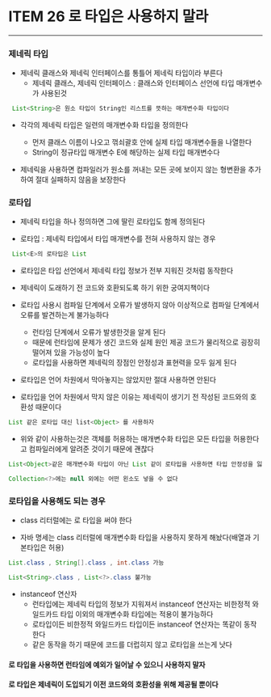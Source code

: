 # ITEM 26 로 타입은 사용하지 말라

--------------------------------------------
### 제네릭 타입

* 제네릭 클래스와 제네릭 인터페이스를 통틀어 제네릭 타입이라 부른다
  * 제네릭 클래스, 제네릭 인터페이스 : 클래스와 인터페이스 선언에 타입 매개변수가 사용된것
```` java
 List<String>은 원소 타입이 String인 리스트를 뜻하는 매개변수화 타입이다
````
* 각각의 제네릭 타입은 일련의 매개변수화 타입을 정의한다
  * 먼저 클래스 이름이 나오고 꺾쇠괄호 안에 실제 타입 매개변수들을 나열한다
  * String이 정규타입 매개변수 E에 해당하는 실제 타입 매개변수다


* 제네릭을 사용하면 컴파일러가 원소를 꺼내는 모든 곳에 보이지 않는 형변환을 추가하여 절대 실패하지 않음을 보장한다

### 로타입

* 제네릭 타입을 하나 정의하면 그에 딸린 로타입도 함께 정의된다


* 로타입 : 제네릭 타입에서 타입 매개변수를 전혀 사용하지 않는 경우
```` java
 List<E>의 로타입은 List
````
* 로타입은 타입 선언에서 제네릭 타입 정보가 전부 지워진 것처럼 동작한다


* 제네릭이 도래하기 전 코드와 호환되도록 하기 위한 궁여지책이다


* 로타입 사용시 컴파일 단계에서 오류가 발생하지 않아 이상적으로 컴파일 단계에서 오류를 발견하는게 불가능하다
  * 런타임 단계에서 오류가 발생한것을 알게 된다
  * 때문에 런타임에 문제가 생긴 코드와 실제 원인 제공 코드가 물리적으로 굉장히 떨어져 있을 가능성이 높다
  * 로타입을 사용하면 제네릭의 장점인 안정성과 표현력을 모두 잃게 된다


* 로타입은 언어 차원에서 막아놓지는 않았지만 절대 사용하면 안된다


* 로타입을 언어 차원에서 막지 않은 이유는 제네릭이 생기기 전 작성된 코드와의 호환성 때문이다
```` java
List 같은 로타입 대신 list<Object> 를 사용하자
````
* 위와 같이 사용하는것은 객체를 허용하는 매개변수화 타입은 모든 타입을 허용한다고 컴파일러에게 알려준 것이기 때문에 괜찮다
```` java
List<Object>같은 매개변수화 타입이 아닌 List 같이 로타입을 사용하면 타입 안정성을 잃게된다

Collection<?>에는 null 외에는 어떤 왼소도 넣을 수 없다
````
### 로타입을 사용해도 되는 경우

* class 리터럴에는 로 타입을 써야 한다

* 자바 명세는 class 리터럴에 매개변수화 타입을 사용하지 못하게 해놨다(배열과 기본타입은 허용)

```` java
List.class , String[].class , int.class 가능

List<String>.class , List<?>.class 불가능
````
* instanceof 연산자
  * 런타입에는 제네릭 타입의 정보가 지워져서 instanceof 연산자는 비한정적 와일드카드 타입 이외의 매개변수화 타입에는 적용이 불가능하다
  * 로타입이든 비한정적 와일드카드 타입이든 instanceof 연산자는 똑같이 동작한다
  * 같은 동작을 하기 때문에 코드를 더럽히지 않고 로타입을 쓰는게 낫다

#### 로 타입을 사용하면 런타임에 예외가 일어날 수 있으니 사용하지 말자
#### 로 타입은 제네릭이 도입되기 이전 코드와의 호환성을 위해 제공될 뿐이다


